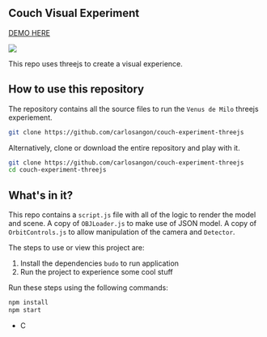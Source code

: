 ## Couch Visual Experiment



<a href="http://carlos.angon.me/experiments/6/" target="_blank">DEMO HERE</a>


<img src="http://carlos.angon.me/experiments/6/img/canape_cover.jpg">

This repo uses threejs to create a visual experience. 

## How to use this repository

The repository contains all the source files to run the `Venus de Milo` threejs experiement.


```bash
git clone https://github.com/carlosangon/couch-experiment-threejs
```

Alternatively, clone or download the entire repository and play with it.

```bash
git clone https://github.com/carlosangon/couch-experiment-threejs
cd couch-experiment-threejs
```

## What's in it?

This repo contains a `script.js` file with all of the logic to render the model and scene. A copy of `OBJLoader.js` to make use of JSON model. A copy of `OrbitControls.js` to allow manipulation of the camera and `Detector`.

The steps to use or view this project are:

1. Install the dependencies `budo` to run application
2. Run the project to experience some cool stuff

Run these steps using the following commands:

```bash
npm install
npm start
```
- C
